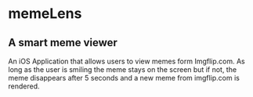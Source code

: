 # memeLens

## A smart meme viewer
An iOS Application that allows users to view memes form Imgflip.com. As long as the user is smiling the meme stays on the screen but if not, the meme disappears after 5 seconds and a new meme from imgflip.com is rendered.
